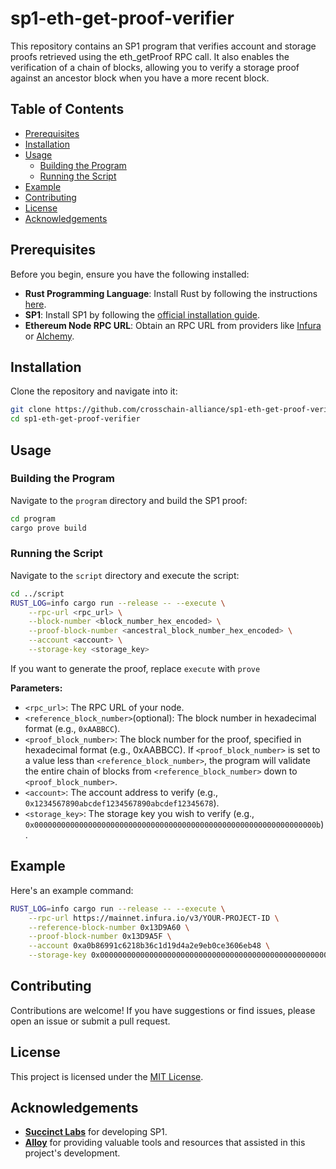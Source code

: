 # sp1-eth-get-proof-verifier

This repository contains an SP1 program that verifies account and storage proofs retrieved using the eth_getProof RPC call. It also enables the verification of a chain of blocks, allowing you to verify a storage proof against an ancestor block when you have a more recent block.

## Table of Contents

- [Prerequisites](#prerequisites)
- [Installation](#installation)
- [Usage](#usage)
  - [Building the Program](#building-the-program)
  - [Running the Script](#running-the-script)
- [Example](#example)
- [Contributing](#contributing)
- [License](#license)
- [Acknowledgements](#acknowledgements)

## Prerequisites

Before you begin, ensure you have the following installed:

- **Rust Programming Language**: Install Rust by following the instructions [here](https://www.rust-lang.org/tools/install).
- **SP1**: Install SP1 by following the [official installation guide](https://docs.succinct.xyz/getting-started/install.html).
- **Ethereum Node RPC URL**: Obtain an RPC URL from providers like [Infura](https://infura.io/) or [Alchemy](https://www.alchemy.com/).

## Installation

Clone the repository and navigate into it:

```bash
git clone https://github.com/crosschain-alliance/sp1-eth-get-proof-verifier.git
cd sp1-eth-get-proof-verifier
```

## Usage

### Building the Program

Navigate to the `program` directory and build the SP1 proof:

```bash
cd program
cargo prove build
```

### Running the Script

Navigate to the `script` directory and execute the script:

```bash
cd ../script
RUST_LOG=info cargo run --release -- --execute \
    --rpc-url <rpc_url> \
    --block-number <block_number_hex_encoded> \
    --proof-block-number <ancestral_block_number_hex_encoded> \
    --account <account> \
    --storage-key <storage_key>
```

If you want to generate the proof, replace `execute` with `prove`

**Parameters:**

- `<rpc_url>`: The RPC URL of your node.
- `<reference_block_number>`(optional):  The block number in hexadecimal format (e.g., `0xAABBCC`).
- `<proof_block_number>`: The block number for the proof, specified in hexadecimal format (e.g., 0xAABBCC). If `<proof_block_number>` is set to a value less than `<reference_block_number>`, the program will validate the entire chain of blocks from `<reference_block_number>` down to `<proof_block_number>`.
- `<account>`: The account address to verify (e.g., `0x1234567890abcdef1234567890abcdef12345678`).
- `<storage_key>`: The storage key you wish to verify (e.g., `0x000000000000000000000000000000000000000000000000000000000000000b`).

## Example

Here's an example command:

```bash
RUST_LOG=info cargo run --release -- --execute \
    --rpc-url https://mainnet.infura.io/v3/YOUR-PROJECT-ID \
    --reference-block-number 0x13D9A60 \
    --proof-block-number 0x13D9A5F \
    --account 0xa0b86991c6218b36c1d19d4a2e9eb0ce3606eb48 \
    --storage-key 0x000000000000000000000000000000000000000000000000000000000000000b
```

## Contributing

Contributions are welcome! If you have suggestions or find issues, please open an issue or submit a pull request.

## License

This project is licensed under the [MIT License](LICENSE).

## Acknowledgements

- **[Succinct Labs](https://succinct.xyz)** for developing SP1.
- **[Alloy](https://github.com/alloy-rs)** for providing valuable tools and resources that assisted in this project's development.



